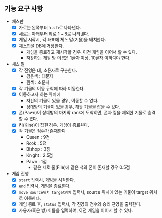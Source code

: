 ## 기능 요구 사항

- 체스판
    - [X] 가로는 왼쪽부터 a ~ h로 나타낸다.
    - [X] 세로는 아래부터 위로 1 ~ 8로 나타낸다.
    - [X] 게임 시작시, 각 좌표에 체스 말(기물)을 배치한다.
    - [X] 체스판을 DB에 저장한다.
        - 게임을 종료하고 재시작할 경우, 이전 게임을 이어서 할 수 있다.
        - 저장하는 게임 방 이름은 1글자 이상, 10글자 이하여야 한다.

- 체스 말
    - [x] 각 진영은 대, 소문자로 구분한다.
        - 검은색 : 대문자
        - 흰색 : 소문자
    - [x] 각 기물의 이동 규칙에 따라 이동한다.
    - [x] 이동하고자 하는 위치에
        - 자신의 기물이 있을 경우, 이동할 수 없다.
        - 상대방의 기물이 있을 경우, 해당 기물을 잡을 수 있다.
    - [X] 폰(Pawn)이 상대방의 마지막 rank에 도착하면, 폰과 킹을 제외한 기물로 승격할 수 있다.
    - [X] 킹(King)이 잡힌 경우, 게임이 종료된다.
    - [X] 각 기물은 점수가 존재한다
        - Queen : 9점
        - Rook : 5점
        - Bishop : 3점
        - Knight : 2.5점
        - Pawn : 1점
            - 같은 세로 줄(File)에 같은 색의 폰이 존재할 경우 0.5점

- 게임 진행
    - [x] `start` 입력시, 게임을 시작한다.
    - [x] `end` 입력시, 게임을 종료한다.
    - [X] `move source위치 target위치` 입력시, source 위치에 있는 기물이 target 위치로 이동한다.
    - [X] 게임 종료 후, `status` 입력시, 각 진영의 점수와 승리 진영을 출력한다.
    - [X] 사용자(혹은 방) 이름을 입력하여, 이전 게임을 이어서 할 수 있다.
